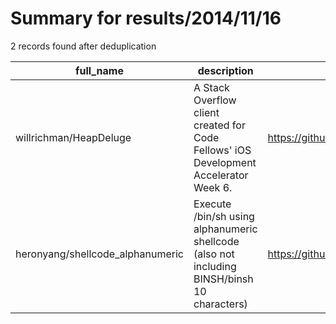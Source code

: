 
# Summary for results/2014/11/16
    
2 records found after deduplication

| full_name | description | html_url | matched_list | matched_count | pushed_at | size | stargazers_count | language | forks_count |
|----------------------------------|---------------------------------------------------------------------------------------------|-----------------------------------------------------|-------------------|-----------------|---------------------------|--------|--------------------|-------------|---------------|
| willrichman/HeapDeluge | A Stack Overflow client created for Code Fellows' iOS Development Accelerator Week 6. | https://github.com/willrichman/HeapDeluge | ['heap overflow'] | 1 | 2014-11-16 01:03:36+00:00 | 320 | 1 | Objective-C | 0 |
| heronyang/shellcode_alphanumeric | Execute /bin/sh using alphanumeric shellcode (also not including BINSH/binsh 10 characters) | https://github.com/heronyang/shellcode_alphanumeric | ['shellcode'] | 1 | 2014-11-16 16:31:42+00:00 | 140 | 0 | C | 0 |
